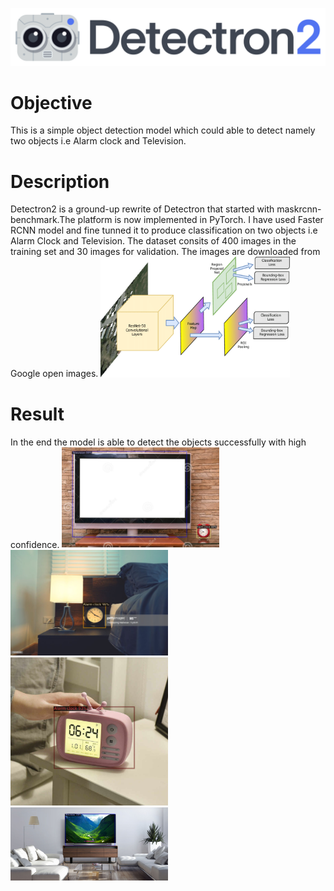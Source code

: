 
![](images/detectron2.png)

<h1>Objective</h1> 
This is a simple object detection model which could able to detect namely two objects i.e Alarm clock and Television.

<h1>Description</h1>
Detectron2 is a ground-up rewrite of Detectron that started with maskrcnn-benchmark.The platform is now implemented in PyTorch.
I have used Faster RCNN model and fine tunned it to produce classification on two objects i.e Alarm Clock and Television.
The dataset consits of 400 images in the training set and 30 images for validation. The images are downloaded from Google open images.



<img src="images/fastercnn.png" width="60%">








<h1>Result</h1>
In the end the model is able to detect the objects successfully with high confidence.












<img src="images/op2.PNG" width="50%">









<img src="images/op4.PNG" width="50%">

<img src="images/op3.PNG" width="50%">
<img src="images/op5.PNG" width="50%">
